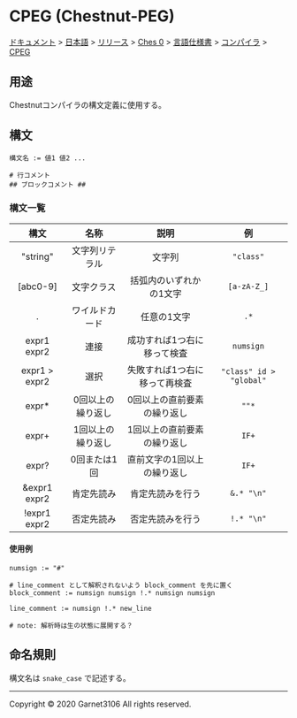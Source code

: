 # CPEG (Chestnut-PEG)

[ドキュメント](../../../../../../index.md) > [日本語](../../../../../index.md) > [リリース](../../../../index.md) > [Ches 0](../../../index.md) > [言語仕様書](../../index.md) > [コンパイラ](../index.md) > [CPEG](./index.md)

## 用途

Chestnutコンパイラの構文定義に使用する。

## 構文

```
構文名 := 値1 値2 ...

# 行コメント
## ブロックコメント ##
```

### 構文一覧

|構文|名称|説明|例|
|:-:|:-:|:-:|:-:|
|"string"|文字列リテラル|文字列|`"class"`|
|[abc0-9]|文字クラス|括弧内のいずれかの1文字|`[a-zA-Z_]`|
|.|ワイルドカード|任意の1文字|`.*`|
|expr1 expr2|連接|成功すれば1つ右に移って検査|`numsign`|
|expr1 > expr2|選択|失敗すれば1つ右に移って再検査|`"class" id > "global"`|
|expr\*|0回以上の繰り返し|0回以上の直前要素の繰り返し|`""*`|
|expr+|1回以上の繰り返し|1回以上の直前要素の繰り返し|`IF+`|
|expr?|0回または1回|直前文字の1回以上の繰り返し|`IF+`|
|&expr1 expr2|肯定先読み|肯定先読みを行う|`&.* "\n"`|
|!expr1 expr2|否定先読み|否定先読みを行う|`!.* "\n"`|

#### 使用例

```
numsign := "#"

# line_comment として解釈されないよう block_comment を先に置く
block_comment := numsign numsign !.* numsign numsign

line_comment := numsign !.* new_line

# note: 解析時は生の状態に展開する？
```

## 命名規則

構文名は `snake_case` で記述する。

---

Copyright © 2020 Garnet3106 All rights reserved.
